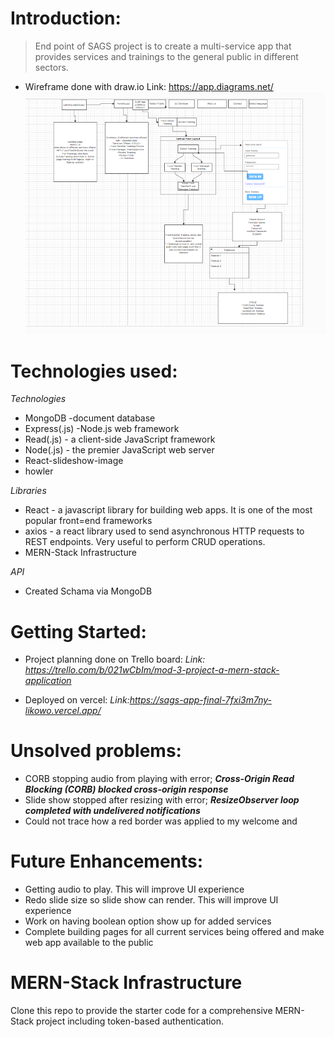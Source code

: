 # Introduction:

> End point of SAGS project is to create a multi-service app that provides services and trainings to the general public in different sectors.

- Wireframe done with draw.io
Link: https://app.diagrams.net/
![Alt text](image.png)

# Technologies used:

*Technologies*

- MongoDB -document database
- Express(.js) -Node.js web framework
- Read(.js) - a client-side JavaScript framework
- Node(.js) - the premier JavaScript web server
- React-slideshow-image
- howler

*Libraries*
- React - a javascript library for building web apps. It is one of the most popular front=end frameworks
- axios - a react library used to send asynchronous HTTP requests to REST endpoints. Very useful to perform CRUD operations.
- MERN-Stack Infrastructure

*API*
- Created Schama via MongoDB

# Getting Started: 

- Project planning done on Trello board:
*Link: https://trello.com/b/021wCbIm/mod-3-project-a-mern-stack-application*

- Deployed on vercel:
*Link:https://sags-app-final-7fxi3m7ny-likowo.vercel.app/*

# Unsolved problems:

- CORB stopping audio from playing with error; ***Cross-Origin Read Blocking (CORB) blocked cross-origin response***
- Slide show stopped after resizing with error;  ***ResizeObserver loop completed with undelivered notifications***
- Could not trace how a red border was applied to my welcome <span> and 

# Future Enhancements:

- Getting audio to play. This will improve UI experience
- Redo slide size so slide show can render. This will improve UI experience
- Work on having boolean option show up for added services
- Complete building pages for all current services being offered and make web app available to the public





# MERN-Stack Infrastructure

Clone this repo to provide the starter code for a comprehensive MERN-Stack project including token-based authentication.